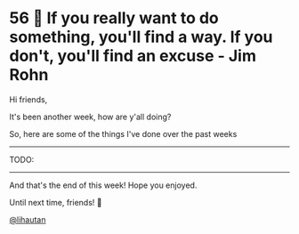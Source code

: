 # 56 📢 If you really want to do something, you'll find a way. If you don't, you'll find an excuse - Jim Rohn

Hi friends,

It's been another week, how are y'all doing?

So, here are some of the things I've done over the past weeks

---

TODO:

---

And that's the end of this week! Hope you enjoyed.

Until next time, friends! 👋

[@lihautan](https://twitter.com/lihautan)